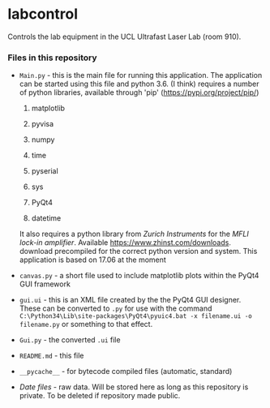 # labcontrol

Controls the lab equipment in the UCL Ultrafast Laser Lab (room 910).

### Files in this repository
-  `Main.py` - this is the main file for running this application. The application can be started using this file and python 3.6. (I think)
    requires a number of python libraries, available through 'pip' (https://pypi.org/project/pip/)
     
     1. matplotlib
     
     2. pyvisa 
     
     3. numpy
     
     4. time
     
     5. pyserial
     
     6. sys
     
     7. PyQt4
     
     8. datetime
 
   It also requires a python library from *Zurich Instruments* for the *MFLI lock-in amplifier*. Available https://www.zhinst.com/downloads. download precompiled for the correct python version and system. This application is based on 17.06 at the moment
 
- `canvas.py` - a short file used to include matplotlib plots within the PyQt4 GUI framework
 
- `gui.ui` - this is an XML file created by the the PyQt4 GUI designer. These can be converted to `.py` for use with the command
`C:\Python34\Lib\site-packages\PyQt4\pyuic4.bat -x filename.ui -o filename.py` or something to that effect.
 
- `Gui.py` - the converted `.ui` file
 
- `README.md` - this file
 
-  `__pycache__` - for bytecode compiled files (automatic, standard)
 
- *Date files* - raw data. Will be stored here as long as this repository is private. To be deleted if repository made public.
      
